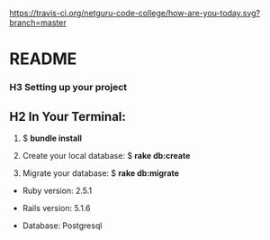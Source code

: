 
https://travis-ci.org/netguru-code-college/how-are-you-today.svg?branch=master

# README

### H3 Setting up your project
## H2 In Your Terminal:
1. $ **bundle install**

2. Create your local database: $ **rake db:create**

3. Migrate your database: $ **rake db:migrate**


* Ruby version: 2.5.1

* Rails version: 5.1.6

* Database: Postgresql

